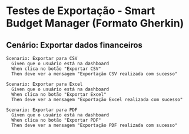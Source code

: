 # Testes de Exportação - Smart Budget Manager (Formato Gherkin)

## Cenário: Exportar dados financeiros

```gherkin
Scenario: Exportar para CSV
  Given que o usuário está na dashboard
  When clica no botão "Exportar CSV"
  Then deve ver a mensagem "Exportação CSV realizada com sucesso"

Scenario: Exportar para Excel
  Given que o usuário está na dashboard
  When clica no botão "Exportar Excel"
  Then deve ver a mensagem "Exportação Excel realizada com sucesso"

Scenario: Exportar para PDF
  Given que o usuário está na dashboard
  When clica no botão "Exportar PDF"
  Then deve ver a mensagem "Exportação PDF realizada com sucesso"
```
